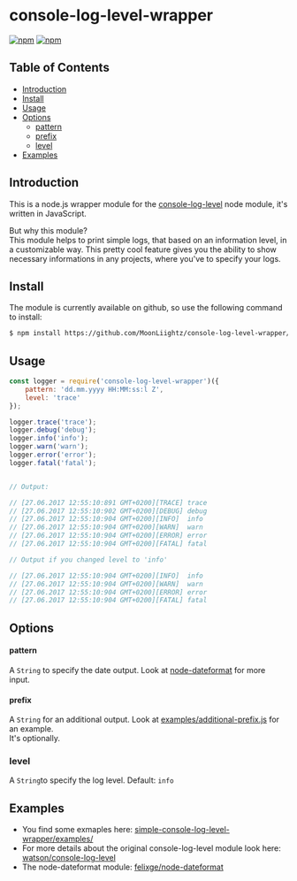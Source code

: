 # console-log-level-wrapper

[![npm](https://img.shields.io/badge/npm-v2.13.0-blue.svg)](https://github.com/MoonLiightz/console-log-level-wrapper)
[![npm](https://img.shields.io/badge/node-v6.11.0-green.svg)](https://nodejs.org/en/download/)

## Table of Contents
- [Introduction](#introduction)
- [Install](#install)
- [Usage](#usage)
- [Options](#options)
  - [pattern](#pattern)
  - [prefix](#prefix)
  - [level](#level)
- [Examples](#examples)

## Introduction

This is a node.js wrapper module for the [console-log-level](https://github.com/watson/console-log-level) node module, it's written in JavaScript.

But why this module? <br />
This module helps to print simple logs, that based on an information level, in a customizable way. This pretty cool feature gives you the ability to show necessary informations in any projects, where you've to specify your logs.

## Install

The module is currently available on github, so use the following command to install:

```sh
$ npm install https://github.com/MoonLiightz/console-log-level-wrapper/archive/v0.1.0.tar.gz --save
```

## Usage

```js
const logger = require('console-log-level-wrapper')({
    pattern: 'dd.mm.yyyy HH:MM:ss:l Z',
    level: 'trace'
});

logger.trace('trace');
logger.debug('debug');
logger.info('info');
logger.warn('warn');
logger.error('error');
logger.fatal('fatal');


// Output:

// [27.06.2017 12:55:10:891 GMT+0200][TRACE] trace
// [27.06.2017 12:55:10:902 GMT+0200][DEBUG] debug
// [27.06.2017 12:55:10:904 GMT+0200][INFO]  info
// [27.06.2017 12:55:10:904 GMT+0200][WARN]  warn
// [27.06.2017 12:55:10:904 GMT+0200][ERROR] error
// [27.06.2017 12:55:10:904 GMT+0200][FATAL] fatal

// Output if you changed level to 'info'

// [27.06.2017 12:55:10:904 GMT+0200][INFO]  info
// [27.06.2017 12:55:10:904 GMT+0200][WARN]  warn
// [27.06.2017 12:55:10:904 GMT+0200][ERROR] error
// [27.06.2017 12:55:10:904 GMT+0200][FATAL] fatal
```

## Options

#### pattern

A `String` to specify the date output. Look at [node-dateformat](https://github.com/felixge/node-dateformat#mask-options) for more input.

#### prefix

A `String` for an additional output. Look at [examples/additional-prefix.js](https://github.com/MoonLiightz/console-log-level-wrapper/blob/master/examples/additional-prefix.js) for an example. <br />
It's optionally.

### level

A `String`to specify the log level. Default: `info`

## Examples

- You find some exmaples here: [simple-console-log-level-wrapper/examples/](https://github.com/MoonLiightz/console-log-level-wrapper/tree/master/examples)
- For more details about the original console-log-level module look here: [watson/console-log-level](https://github.com/watson/console-log-level)
- The node-dateformat module: [felixge/node-dateformat](https://github.com/felixge/node-dateformat)
